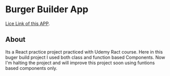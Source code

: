 # Burger Builder App

[Lice Link of this APP](https://o70sc.csb.app/).


## About

Its a React practice project practiced with Udemy Ract course.
Here in this buger build project I used both class and function based 
Components. Now I'm halting the project and will improve this project 
soon using funtions based components only.
